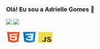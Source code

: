 ### Olá! Eu sou a Adrielle Gomes 👋


<div>
  <a href-"https://github.com/adriellemoraesgomes">
  <img height="160cm" src="https://github-readme-stats.vercel.app/api?username=adriellemoraesgomes&show_icons=true&theme=bear"/_>
  <img height="160cm" src="https://github-readme-stats.vercel.app/api/top-langs/?username=adriellemoraesgomes&layout=compact&theme=bear"/_>
</div>
  <div style="display: incline_block"><br> 
  <img align="center" alt="" height="30" width="40" src="https://raw.githubusercontent.com/devicons/devicon/6910f0503efdd315c8f9b858234310c06e04d9c0/icons/html5/html5-original.svg"/_>
  <img align="center" alt="" height="30" width="40" src="https://raw.githubusercontent.com/devicons/devicon/6910f0503efdd315c8f9b858234310c06e04d9c0/icons/css3/css3-original.svg"/_>
  <img align="center" alt="" height="30" width="40" src="https://raw.githubusercontent.com/devicons/devicon/6910f0503efdd315c8f9b858234310c06e04d9c0/icons/javascript/javascript-original.svg"/_>       

</div>
